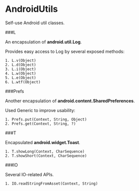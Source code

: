 # AndroidUtils
Self-use Android util classes.

###L

An encapsulation of **android.util.Log**.

Provides easy access to Log by several exposed methods:

	1. L.v(Object)
	2. L.d(Object)
	3. L.i(Object)
	4. L.w(Object)
	5. L.e(Object)
	6. L.wtf(Object)

###Prefs

Another encapsulation of **android.content.SharedPreferences**.

Used Generic to improve usability:

	1. Prefs.put(Context, String, Object)
	2. Prefs.get(Context, String, ?)

###T

Encapsulated **android.widget.Toast**.

	1. T.showLong(Context, CharSequence)
	2. T.showShort(Context, CharSequence)
	
###IO

Several IO-related APIs.

    1. IO.readStringFromAsset(Context, String)
    
